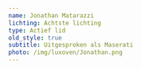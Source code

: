 ```yaml
---
name: Jonathan Matarazzi
lichting: Achtste lichting
type: Actief lid
old_style: true
subtitle: Uitgesproken als Maserati
photo: /img/luxoven/Jonathan.png
---
```

